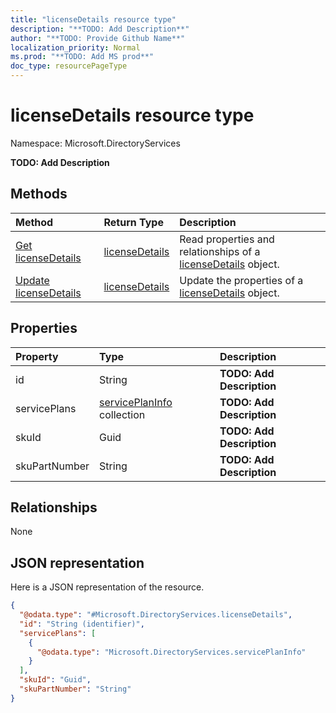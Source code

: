 ```yaml
---
title: "licenseDetails resource type"
description: "**TODO: Add Description**"
author: "**TODO: Provide Github Name**"
localization_priority: Normal
ms.prod: "**TODO: Add MS prod**"
doc_type: resourcePageType
---
```


# licenseDetails resource type


Namespace: Microsoft.DirectoryServices

**TODO: Add Description**

## Methods
|Method|Return Type|Description|
|:---|:---|:---|
|[Get licenseDetails](../api/microsoft.directoryservices-licensedetails-get.md)|[licenseDetails](../resources/microsoft.directoryservices-licensedetails.md)|Read properties and relationships of a [licenseDetails](../resources/microsoft.directoryservices-licensedetails.md) object.|
|[Update licenseDetails](../api/microsoft.directoryservices-licensedetails-update.md)|[licenseDetails](../resources/microsoft.directoryservices-licensedetails.md)|Update the properties of a [licenseDetails](../resources/microsoft.directoryservices-licensedetails.md) object.|

## Properties
|Property|Type|Description|
|:---|:---|:---|
|id|String|**TODO: Add Description**|
|servicePlans|[servicePlanInfo](../resources/microsoft.directoryservices-serviceplaninfo.md) collection|**TODO: Add Description**|
|skuId|Guid|**TODO: Add Description**|
|skuPartNumber|String|**TODO: Add Description**|

## Relationships
None

## JSON representation
Here is a JSON representation of the resource.
<!-- {
  "blockType": "resource",
  "keyProperty": "id",
  "@odata.type": "Microsoft.DirectoryServices.licenseDetails",
  "baseType": "",
  "openType": false
}
-->
``` json
{
  "@odata.type": "#Microsoft.DirectoryServices.licenseDetails",
  "id": "String (identifier)",
  "servicePlans": [
    {
      "@odata.type": "Microsoft.DirectoryServices.servicePlanInfo"
    }
  ],
  "skuId": "Guid",
  "skuPartNumber": "String"
}
```

